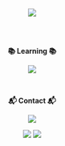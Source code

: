 # <p align="center"><img src="https://capsule-render.vercel.app/api?type=rounded&color=BCF5A9&height=150&section=header&text=Minjun%20Kim&fontSize=60"/></p>
<br><p align="center"><b> 📚 Learning 📚 </b></p>
<p align="center"><img src="https://img.shields.io/badge/Java-007396?style=flat-square&logo=Java&logoColor=white"/></p><br>



<p align="center"><b> 📬 Contact 📬 </b></p>
<p align="center">
  <a href="mailto:mjkim8764@gmail.com"><img src="https://img.shields.io/badge/Gmail-EA4335?style=flat-square&logo=Gmail&logoColor=white"/></a>
</p>



<!-- status bar -->
<div align="center">
  <img src="https://github-readme-stats.vercel.app/api?username=mjkim8764&layout=compact&show_icons=true&theme=vue&hide_border=true" />
  <img src="https://github-readme-stats.vercel.app/api/top-langs/?username=mjkim8764&layout=compact&theme=vue&hide_border=true" />
</div>
